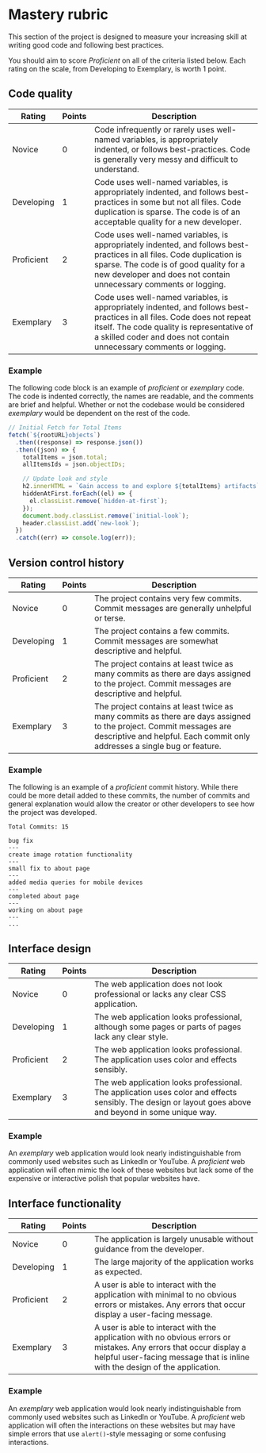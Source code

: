 # Mastery rubric

This section of the project is designed to measure your increasing skill at writing good code and following best practices.

You should aim to score _Proficient_ on all of the criteria listed below. Each rating on the scale, from Developing to Exemplary, is worth 1 point.

## Code quality

| Rating     | Points | Description                                                                                                                                                                                                                                  |
| ---------- | ------ | -------------------------------------------------------------------------------------------------------------------------------------------------------------------------------------------------------------------------------------------- |
| Novice     | 0      | Code infrequently or rarely uses well-named variables, is appropriately indented, or follows best-practices. Code is generally very messy and difficult to understand.                                                                       |
| Developing | 1      | Code uses well-named variables, is appropriately indented, and follows best-practices in some but not all files. Code duplication is sparse. The code is of an acceptable quality for a new developer.                                       |
| Proficient | 2      | Code uses well-named variables, is appropriately indented, and follows best-practices in all files. Code duplication is sparse. The code is of good quality for a new developer and does not contain unnecessary comments or logging.        |
| Exemplary  | 3      | Code uses well-named variables, is appropriately indented, and follows best-practices in all files. Code does not repeat itself. The code quality is representative of a skilled coder and does not contain unnecessary comments or logging. |

### Example

The following code block is an example of _proficient_ or _exemplary_ code. The code is indented correctly, the names are readable, and the comments are brief and helpful. Whether or not the codebase would be considered _exemplary_ would be dependent on the rest of the code.

```javascript
// Initial Fetch for Total Items
fetch(`${rootURL}objects`)
  .then((response) => response.json())
  .then((json) => {
    totalItems = json.total;
    allItemsIds = json.objectIDs;

    // Update look and style
    h2.innerHTML = `Gain access to and explore ${totalItems} artifacts`;
    hiddenAtFirst.forEach((el) => {
      el.classList.remove(`hidden-at-first`);
    });
    document.body.classList.remove(`initial-look`);
    header.classList.add(`new-look`);
  })
  .catch((err) => console.log(err));
```

## Version control history

| Rating     | Points | Description                                                                                                                                                                                     |
| ---------- | ------ | ----------------------------------------------------------------------------------------------------------------------------------------------------------------------------------------------- |
| Novice     | 0      | The project contains very few commits. Commit messages are generally unhelpful or terse.                                                                                                        |
| Developing | 1      | The project contains a few commits. Commit messages are somewhat descriptive and helpful.                                                                                                       |
| Proficient | 2      | The project contains at least twice as many commits as there are days assigned to the project. Commit messages are descriptive and helpful.                                                     |
| Exemplary  | 3      | The project contains at least twice as many commits as there are days assigned to the project. Commit messages are descriptive and helpful. Each commit only addresses a single bug or feature. |

### Example

The following is an example of a _proficient_ commit history. While there could be more detail added to these commits, the number of commits and general explanation would allow the creator or other developers to see how the project was developed.

```
Total Commits: 15

bug fix
---
create image rotation functionality
---
small fix to about page
---
added media queries for mobile devices
---
completed about page
---
working on about page
---
...
```

## Interface design

| Rating     | Points | Description                                                                                                                                             |
| ---------- | ------ | ------------------------------------------------------------------------------------------------------------------------------------------------------- |
| Novice     | 0      | The web application does not look professional or lacks any clear CSS application.                                                                      |
| Developing | 1      | The web application looks professional, although some pages or parts of pages lack any clear style.                                                     |
| Proficient | 2      | The web application looks professional. The application uses color and effects sensibly.                                                                |
| Exemplary  | 3      | The web application looks professional. The application uses color and effects sensibly. The design or layout goes above and beyond in some unique way. |

### Example

An _exemplary_ web application would look nearly indistinguishable from commonly used websites such as LinkedIn or YouTube. A _proficient_ web application will often mimic the look of these websites but lack some of the expensive or interactive polish that popular websites have.

## Interface functionality

| Rating     | Points | Description                                                                                                                                                                                        |
| ---------- | ------ | -------------------------------------------------------------------------------------------------------------------------------------------------------------------------------------------------- |
| Novice     | 0      | The application is largely unusable without guidance from the developer.                                                                                                                           |
| Developing | 1      | The large majority of the application works as expected.                                                                                                                                           |
| Proficient | 2      | A user is able to interact with the application with minimal to no obvious errors or mistakes. Any errors that occur display a user-facing message.                                                |
| Exemplary  | 3      | A user is able to interact with the application with no obvious errors or mistakes. Any errors that occur display a helpful user-facing message that is inline with the design of the application. |

### Example

An _exemplary_ web application would look nearly indistinguishable from commonly used websites such as LinkedIn or YouTube. A _proficient_ web application will often the interactions on these websites but may have simple errors that use `alert()`-style messaging or some confusing interactions.
